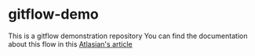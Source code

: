 
# gitflow-demo

This is a gitflow demonstration repository
You can find the documentation about this flow in this [Atlasian's article](https://www.atlassian.com/fr/git/tutorials/comparing-workflows/gitflow-workflow)
